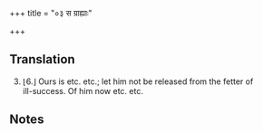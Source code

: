 +++
title = "०३ स ग्राह्याः"

+++
## Translation
3. ⌊6.⌋ Ours is etc. etc.; let him not be released from the fetter of  
ill-success. Of him now etc. etc.

## Notes


